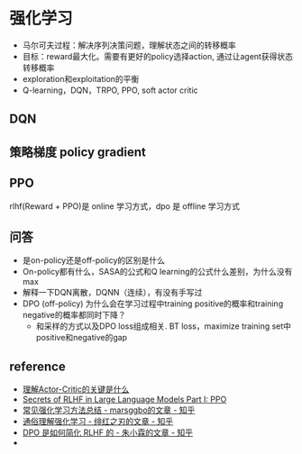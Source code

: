 # 强化学习

- 马尔可夫过程：解决序列决策问题，理解状态之间的转移概率
- 目标：reward最大化。需要有更好的policy选择action, 通过让agent获得状态转移概率
- exploration和exploitation的平衡
- Q-learning，DQN，TRPO, PPO, soft actor critic


## DQN


## 策略梯度 policy gradient


## PPO
rlhf(Reward + PPO)是 online 学习方式，dpo 是 offline 学习方式


## 问答
- 是on-policy还是off-policy的区别是什么
- On-policy都有什么，SASA的公式和Q learning的公式什么差别，为什么没有max
- 解释一下DQN离散，DQNN（连续），有没有手写过
- DPO (off-policy) 为什么会在学习过程中training positive的概率和training negative的概率都同时下降？
  - 和采样的方式以及DPO loss组成相关. BT loss，maximize training set中positive和negative的gap


## reference
- [理解Actor-Critic的关键是什么](https://zhuanlan.zhihu.com/p/110998399)
- [Secrets of RLHF in Large Language Models Part I: PPO](https://arxiv.org/pdf/2307.04964.pdf)
- [常见强化学习方法总结 - marsggbo的文章 - 知乎](https://zhuanlan.zhihu.com/p/98962807)
- [通俗理解强化学习 - 绯红之刃的文章 - 知乎](https://zhuanlan.zhihu.com/p/664348944)
- [DPO 是如何简化 RLHF 的 - 朱小霖的文章 - 知乎](https://zhuanlan.zhihu.com/p/671780768)
- 
